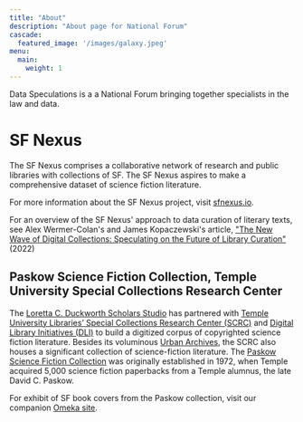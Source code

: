 ```yaml
---
title: "About"
description: "About page for National Forum"
cascade:
  featured_image: '/images/galaxy.jpeg'
menu:
  main:
    weight: 1
---
```

Data Speculations is a a National Forum bringing together specialists in the law and data.

# SF Nexus
The SF Nexus comprises a collaborative network of research and public libraries with collections of SF. The SF Nexus aspires to make a comprehensive dataset of science fiction literature. 

For more information about the SF Nexus project, visit [sfnexus.io](https://sfnexus.io/).

For an overview of the SF Nexus' approach to data curation of literary texts, see Alex Wermer-Colan's and James Kopaczewski's article, ["The New Wave of Digital Collections: Speculating on the Future of Library Curation"](https://www.jstor.org/stable/45420508#metadata_info_tab_contents)(2022)

## Paskow Science Fiction Collection, Temple University Special Collections Research Center
The [Loretta C. Duckworth Scholars Studio](https://library.temple.edu/lcdss) has partnered with [Temple University Libraries’ Special Collections Research Center (SCRC)](https://library.temple.edu/scrc) and [Digital Library Initiatives (DLI)](https://digital.library.temple.edu/) to build a digitized corpus of copyrighted science fiction literature. Besides its voluminous [Urban Archives](https://library.temple.edu/collections/urban-archives), the SCRC also houses a significant collection of science-fiction literature. The [Paskow Science Fiction Collection](https://library.temple.edu/collections/paskow-science-fiction-collection-science-fiction-and-fantasy) was originally established in 1972, when Temple acquired 5,000 science fiction paperbacks from a Temple alumnus, the late David C. Paskow. 

For exhibit of SF book covers from the Paskow collection, visit our companion [Omeka site]( https://lcdssgeo.com/omeka-s/s/scifi/page/digitizing-science-fiction).

